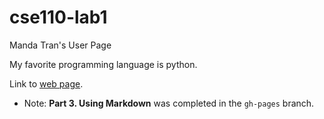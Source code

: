 # cse110-lab1
Manda Tran's User Page

My favorite programming language is python.

Link to [web page](https://mandatran.github.io/cse110-lab1/).
* Note: **Part 3. Using Markdown** was completed in the `gh-pages` branch.